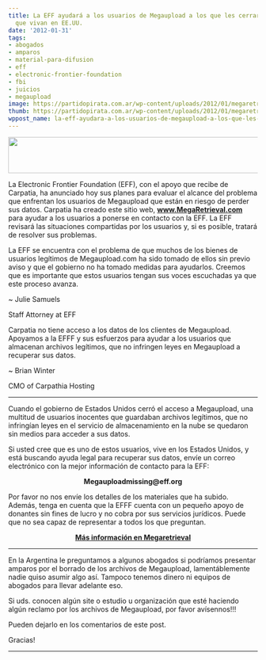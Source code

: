 ```yaml
---
title: La EFF ayudará a los usuarios de Megaupload a los que les cerraron sus cuentas-Pero
  que vivan en EE.UU.
date: '2012-01-31'
tags:
- abogados
- amparos
- material-para-difusion
- eff
- electronic-frontier-foundation
- fbi
- juicios
- megaupload
image: https://partidopirata.com.ar/wp-content/uploads/2012/01/megaretrieval_efflogo.png.jpg
thumb: https://partidopirata.com.ar/wp-content/uploads/2012/01/megaretrieval_efflogo.png-150x73.jpg
wppost_name: la-eff-ayudara-a-los-usuarios-de-megaupload-a-los-que-les-cerraron-sus-cuentas-pero-que-vivan-en-ee-uu
---
```


<a href="https://partidopirata.com.ar/wp-content/uploads/2012/01/megaretrieval_efflogo.png.jpg"><img class="aligncenter size-full wp-image-3022" title="megaretrieval_efflogo.png" src="https://partidopirata.com.ar/wp-content/uploads/2012/01/megaretrieval_efflogo.png.jpg" alt="" width="513" height="73" /></a>

La Electronic Frontier Foundation (EFF), con el apoyo que recibe de Carpatia, ha anunciado hoy sus planes para evaluar el alcance del problema que enfrentan los usuarios de Megaupload que están en riesgo de perder sus datos. Carpatia ha creado este sitio web, <strong><a href="http://www.megaretrieval.com/" target="_blank">www.MegaRetrieval.com </a></strong>para ayudar a los usuarios a ponerse en contacto con la EFF. La EFF revisará las situaciones compartidas por los usuarios y, si es posible, tratará de resolver sus problemas.

La EFF se encuentra con el problema de que muchos de los bienes de usuarios legítimos de Megaupload.com ha sido tomado de ellos sin previo aviso y que el gobierno no ha tomado medidas para ayudarlos. Creemos que es importante que estos usuarios tengan sus voces escuchadas ya que este proceso avanza.

~ Julie Samuels

Staff Attorney at EFF

Carpatia no tiene acceso a los datos de los clientes de Megaupload. Apoyamos a la EFFF y sus esfuerzos para ayudar a los usuarios que almacenan archivos legítimos, que no infringen leyes en Megaupload a recuperar sus datos.

~ Brian Winter

CMO of Carpathia Hosting

<hr />

Cuando el gobierno de Estados Unidos cerró el acceso a Megaupload, una multitud de usuarios inocentes que guardaban archivos legítimos, que no infringían leyes en el servicio de almacenamiento en la nube se quedaron sin medios para acceder a sus datos.

Si usted cree que es uno de estos usuarios, vive en los Estados Unidos, y está buscando ayuda legal para recuperar sus datos, envíe un correo electrónico con la mejor información de contacto para la EFF:
<p style="text-align: center;"><strong>Megauploadmissing@eff.org</strong></p>
Por favor no nos envíe los detalles de los materiales que ha subido. Además, tenga en cuenta que la EFFF cuenta con un pequeño apoyo de donantes sin fines de lucro y no cobra por sus servicios jurídicos. Puede que no sea capaz de representar a todos los que preguntan.
<p style="text-align: center;"><strong><a href="http://www.megaretrieval.com/" target="_blank">Más información en Megaretrieval</a></strong></p>


<hr />

En la Argentina le preguntamos a algunos abogados si podríamos presentar amparos por el borrado de los archivos de Megaupload, lamentáblemente nadie quiso asumir algo así.
Tampoco tenemos dinero ni equipos de abogados para llevar adelante eso.

Si uds. conocen algún site o estudio u organización que esté haciendo algún reclamo por los archivos de Megaupload, por favor avísennos!!!

Pueden dejarlo en los comentarios de este post.

Gracias!

<hr />
